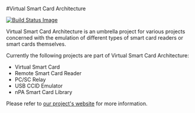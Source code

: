 #Virtual Smart Card Architecture

[![Build Status Image](https://travis-ci.org/frankmorgner/vsmartcard.png?branch=master)](https://travis-ci.org/frankmorgner/vsmartcard)

Virtual Smart Card Architecture is an umbrella project for various
projects concerned with the emulation of different types of smart card readers
or smart cards themselves.

Currently the following projects are part of Virtual Smart Card Architecture: 

- Virtual Smart Card
- Remote Smart Card Reader
- PC/SC Relay
- USB CCID Emulator
- nPA Smart Card Library

Please refer to [our project's website](http://frankmorgner.github.io/vsmartcard) for more information.
